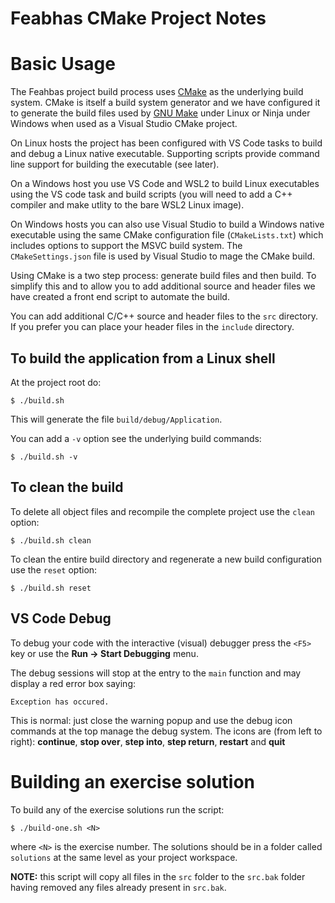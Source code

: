 # Feabhas CMake Project Notes

# Basic Usage

The Feahbas project build process uses [CMake](https://cmake.org/) as the underlying
build system. CMake is itself a build system generator and we have configured
it to generate the build files used by [GNU Make](https://www.gnu.org/software/make/)
under Linux or Ninja under Windows when used as a Visual Studio CMake
project.

On Linux hosts the project has been configured with VS Code tasks to build and 
debug a Linux native executable. Supporting scripts provide command
line support for building the executable (see later).

On a Windows host you use VS Code and WSL2 to build Linux executables using
the VS code task and build scripts (you will need to add
a C++ compiler and make utlity to the bare WSL2 Linux image). 

On Windows hosts you can also use Visual Studio to build a Windows native 
executable using the same CMake configuration file (`CMakeLists.txt`) which includes
options to support the MSVC build system. The `CMakeSettings.json` file
is used by Visual Studio to mage the CMake build.

Using CMake is a two step process: generate build files and then build. To simplify 
this and to allow you to add additional source and header files we have 
created a front end script to automate the build.

You can add additional C/C++ source and header files to the `src` directory. If 
you prefer you can place your header files in the `include` directory.

## To build the application from a Linux shell

At the project root do:

```
$ ./build.sh
```

This will generate the file `build/debug/Application`.

You can add a `-v` option see the underlying build commands:

```
$ ./build.sh -v
```

## To clean the build

To delete all object files and recompile the complete project use
the `clean` option:

```
$ ./build.sh clean
```

To clean the entire build directory and regenerate a new build configuration use
the `reset` option:

```
$ ./build.sh reset
```

## VS Code Debug

To debug your code with the interactive (visual) debugger press the `<F5>` key or use the
**Run -> Start Debugging** menu.

The debug sessions will stop at the entry to the `main` function and may display a 
red error box saying:

```
Exception has occured.
```

This is normal: just close the warning popup and use the debug icon commands at the top 
manage the debug system. The icons are (from left to right):
  **continue**, **stop over**, **step into**, **step return**, **restart** and **quit**

# Building an exercise solution

To build any of the exercise solutions run the script:

```
$ ./build-one.sh <N> 
```

where `<N>` is the exercise number. The solutions should be in a folder called 
`solutions` at the same level as your project workspace.

**NOTE:** this script will copy all files in the `src` folder to the `src.bak` 
folder having removed any files already present in `src.bak`.
